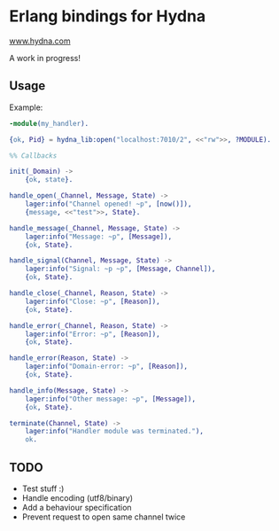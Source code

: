 # Erlang bindings for Hydna

www.hydna.com

A work in progress!

## Usage

Example:

```erlang
-module(my_handler).

{ok, Pid} = hydna_lib:open("localhost:7010/2", <<"rw">>, ?MODULE).

%% Callbacks

init(_Domain) ->
    {ok, state}.

handle_open(_Channel, Message, State) ->
    lager:info("Channel opened! ~p", [now()]),
    {message, <<"test">>, State}.

handle_message(_Channel, Message, State) ->
    lager:info("Message: ~p", [Message]),
    {ok, State}.

handle_signal(Channel, Message, State) ->
    lager:info("Signal: ~p ~p", [Message, Channel]),
    {ok, State}.

handle_close(_Channel, Reason, State) ->
    lager:info("Close: ~p", [Reason]),
    {ok, State}.

handle_error(_Channel, Reason, State) ->
    lager:info("Error: ~p", [Reason]),
    {ok, State}.

handle_error(Reason, State) ->
    lager:info("Domain-error: ~p", [Reason]),
    {ok, State}.

handle_info(Message, State) ->
    lager:info("Other message: ~p", [Message]),
    {ok, State}.

terminate(Channel, State) ->
    lager:info("Handler module was terminated."),
    ok.
```

## TODO

* Test stuff :)
* Handle encoding (utf8/binary)
* Add a behaviour specification
* Prevent request to open same channel twice
